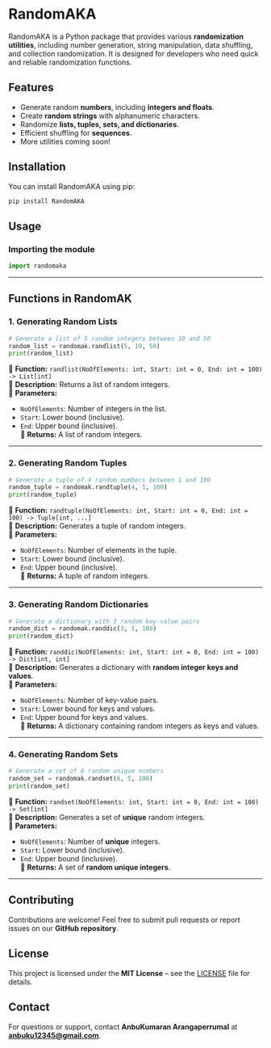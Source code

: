
# **RandomAKA**  

RandomAKA is a Python package that provides various **randomization utilities**, including number generation, string manipulation, data shuffling, and collection randomization. It is designed for developers who need quick and reliable randomization functions.  

## **Features**  

- Generate random **numbers**, including **integers and floats**.  
- Create **random strings** with alphanumeric characters.  
- Randomize **lists, tuples, sets, and dictionaries**.  
- Efficient shuffling for **sequences**.  
- More utilities coming soon!  

## **Installation**  

You can install RandomAKA using pip:  

```sh
pip install RandomAKA
```

## **Usage**  

### **Importing the module**  

```python
import randomaka
```

---

## **Functions in RandomAK**  

### **1. Generating Random Lists**  

```python
# Generate a list of 5 random integers between 10 and 50
random_list = randomak.randlist(5, 10, 50)
print(random_list)
```

🔹 **Function:** `randlist(NoOfElements: int, Start: int = 0, End: int = 100) -> List[int]`  
🔹 **Description:** Returns a list of random integers.  
🔹 **Parameters:**  
   - `NoOfElements`: Number of integers in the list.  
   - `Start`: Lower bound (inclusive).  
   - `End`: Upper bound (inclusive).  
🔹 **Returns:** A list of random integers.  

---

### **2. Generating Random Tuples**  

```python
# Generate a tuple of 4 random numbers between 1 and 100
random_tuple = randomak.randtuple(4, 1, 100)
print(random_tuple)
```

🔹 **Function:** `randtuple(NoOfElements: int, Start: int = 0, End: int = 100) -> Tuple[int, ...]`  
🔹 **Description:** Generates a tuple of random integers.  
🔹 **Parameters:**  
   - `NoOfElements`: Number of elements in the tuple.  
   - `Start`: Lower bound (inclusive).  
   - `End`: Upper bound (inclusive).  
🔹 **Returns:** A tuple of random integers.  

---

### **3. Generating Random Dictionaries**  

```python
# Generate a dictionary with 3 random key-value pairs
random_dict = randomak.randdic(3, 1, 100)
print(random_dict)
```

🔹 **Function:** `randdic(NoOfElements: int, Start: int = 0, End: int = 100) -> Dict[int, int]`  
🔹 **Description:** Generates a dictionary with **random integer keys and values**.  
🔹 **Parameters:**  
   - `NoOfElements`: Number of key-value pairs.  
   - `Start`: Lower bound for keys and values.  
   - `End`: Upper bound for keys and values.  
🔹 **Returns:** A dictionary containing random integers as keys and values.  

---

### **4. Generating Random Sets**  

```python
# Generate a set of 6 random unique numbers
random_set = randomak.randset(6, 5, 100)
print(random_set)
```

🔹 **Function:** `randset(NoOfElements: int, Start: int = 0, End: int = 100) -> Set[int]`  
🔹 **Description:** Generates a set of **unique** random integers.  
🔹 **Parameters:**  
   - `NoOfElements`: Number of **unique** integers.  
   - `Start`: Lower bound (inclusive).  
   - `End`: Upper bound (inclusive).  
🔹 **Returns:** A set of **random unique integers**.  

---

## **Contributing**  

Contributions are welcome! Feel free to submit pull requests or report issues on our **GitHub repository**.  

## **License**  

This project is licensed under the **MIT License** – see the [LICENSE](LICENSE) file for details.  

## **Contact**  

For questions or support, contact **AnbuKumaran Arangaperrumal** at **anbuku12345@gmail.com**.  

